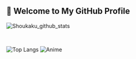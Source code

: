 ## 👋 Welcome to My GitHub Profile

![Shoukaku_github_stats](https://github-readme-stats.vercel.app/api?username=shoukaku07&show_icons=true&theme=radical)

<br>

![Top Langs](https://github-readme-stats.vercel.app/api/top-langs/?username=shoukaku07&layout=compact&theme=radical&v=1)
![Anime](https://media.tenor.com/SgHXpt3rKfYAAAAi/grant-yapping.gif)
